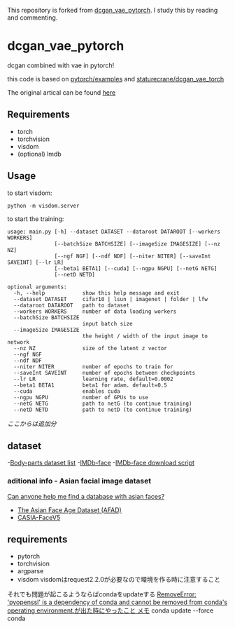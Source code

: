 This repository is forked from [dcgan_vae_pytorch](https://github.com/seangal/dcgan_vae_pytorch/).
I study this by reading and commenting.

# dcgan_vae_pytorch
dcgan combined with vae in pytorch!

this code is based on [pytorch/examples](https://github.com/pytorch/examples) and [staturecrane/dcgan_vae_torch](https://github.com/staturecrane/dcgan_vae_torch)

The original artical can be found [here](https://arxiv.org/abs/1512.09300)
## Requirements
* torch
* torchvision
* visdom
* (optional) lmdb

## Usage
to start visdom:
```
python -m visdom.server
```


to start the training:
```
usage: main.py [-h] --dataset DATASET --dataroot DATAROOT [--workers WORKERS]
               [--batchSize BATCHSIZE] [--imageSize IMAGESIZE] [--nz NZ]
               [--ngf NGF] [--ndf NDF] [--niter NITER] [--saveInt SAVEINT] [--lr LR]
               [--beta1 BETA1] [--cuda] [--ngpu NGPU] [--netG NETG]
               [--netD NETD]

optional arguments:
  -h, --help            show this help message and exit
  --dataset DATASET     cifar10 | lsun | imagenet | folder | lfw
  --dataroot DATAROOT   path to dataset
  --workers WORKERS     number of data loading workers
  --batchSize BATCHSIZE
                        input batch size
  --imageSize IMAGESIZE
                        the height / width of the input image to network
  --nz NZ               size of the latent z vector
  --ngf NGF
  --ndf NDF
  --niter NITER         number of epochs to train for
  --saveInt SAVEINT     number of epochs between checkpoints
  --lr LR               learning rate, default=0.0002
  --beta1 BETA1         beta1 for adam. default=0.5
  --cuda                enables cuda
  --ngpu NGPU           number of GPUs to use
  --netG NETG           path to netG (to continue training)
  --netD NETD           path to netD (to continue training)
```

_ここからは追加分_

## dataset

-[Body-parts dataset list](https://github.com/arXivTimes/arXivTimes/blob/a51bfe64a3862e4cceafa3863b777f473f6c0900/datasets/README.md#bodyparts)
-[IMDb-face](https://github.com/fwang91/IMDb-Face)
-[IMDb-face download script](https://github.com/IrvingShu/IMDb-Face-Download)

### aditional info - Asian facial image dataset

[Can anyone help me find a database with asian faces?](https://www.researchgate.net/post/Can_anyone_help_me_find_a_database_with_asian_faces)
- [The Asian Face Age Dataset (AFAD)](https://afad-dataset.github.io/)
- [CASIA-FaceV5](http://biometrics.idealtest.org/dbDetailForUser.do?id=9)

## requirements

- pytorch
- torchvision
- argparse
- visdom
visdomはrequest2.2.0が必要なので環境を作る時に注意すること

それでも問題が起こるようならばcondaをupdateする
[RemoveError: 'pyopenssl' is a dependency of conda and cannot be removed from conda's operating environment.が出た時にやったこと メモ](https://knaka20blue.hatenablog.com/entry/2019/02/25/131937)
conda update --force conda

